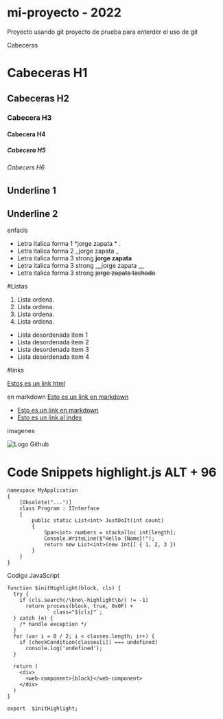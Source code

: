 # mi-proyecto - 2022
Proyecto usando git
proyecto de prueba para enterder el uso de git

Cabeceras

# Cabeceras H1
## Cabeceras H2
### Cabecera H3
#### Cabecera H4
##### Cabecera H5
###### Cabecers H6

Underline 1
-------------
Underline 2
-------------


enfacis

- Letra italica forma 1 *jorge zapata * .
- Letra italica forma 2 _jorge zapata _
- Letra italica forma 3 strong  **jorge zapata**
- Letra italica forma 3 strong  __jorge zapata __
- Letra italica forma 3 strong  ~~jorge zapata tachado~~

#Listas
1. Lista ordena. 
2. Lista ordena.
3. Lista ordena.
4. Lista ordena.

- Lista desordenada item 1
- Lista desordenada item 2
- Lista desordenada item 3
- Lista desordenada item 4

#links

<a href="http:\\jzapata.com">Estos es un link html</a>

en markdown
[Esto es un link en markdown]("http:\\jzapata.com")
- [Esto es un link en markdown]("http:\\jzapata.com")
- [Esto es un link al index]("index.html")

imagenes

![Logo Github](https://pinkcarpetmagazine.files.wordpress.com/2009/04/eslabon-perdido-dr-cucaracha-y-bo.jpg?w=800)


# Code Snippets highlight.js ALT + 96

```
namespace MyApplication
{
    [Obsolete("...")]
    class Program : IInterface
    {
        public static List<int> JustDoIt(int count)
        {
            Span<int> numbers = stackalloc int[length];
            Console.WriteLine($"Hello {Name}!");
            return new List<int>(new int[] { 1, 2, 3 })
        }
    }
}
```

Codigo JavaScript

```
function $initHighlight(block, cls) {
  try {
    if (cls.search(/\bno\-highlight\b/) != -1)
      return process(block, true, 0x0F) +
             ` class="${cls}"`;
  } catch (e) {
    /* handle exception */
  }
  for (var i = 0 / 2; i < classes.length; i++) {
    if (checkCondition(classes[i]) === undefined)
      console.log('undefined');
  }

  return (
    <div>
      <web-component>{block}</web-component>
    </div>
  )
}

export  $initHighlight;
```


